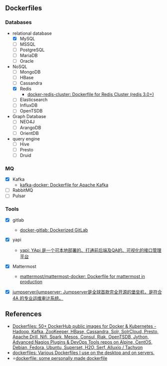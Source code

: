 ## Dockerfiles

### Databases
* relational database
  - [x] MySQL
  - [ ] MSSQL
  - [ ] PostgreSQL
  - [ ] MariaDB
  - [ ] Oracle
  
* NoSQL
  - [ ] MongoDB
  - [ ] HBase
  - [ ] Cassandra	
  - [x] Redis
    - [docker-redis-cluster: Dockerfile for Redis Cluster (redis 3.0+)](https://github.com/Grokzen/docker-redis-cluster)
  - [ ] Elasticsearch
  - [ ] InfluxDB
  - [ ] OpenTSDB

* Graph Database
  - [ ] NEO4J
  - [ ] ArangoDB
  - [ ] OrientDB

* query engine
  - [ ] Hive
  - [ ] Presto
  - [ ] Druid

### MQ
- [x] Kafka
  - [kafka-docker: Dockerfile for Apache Kafka](https://github.com/wurstmeister/kafka-docker)
- [ ] RabbitMQ
- [ ] Pulsar

### Tools
- [x] gitlab
  - [docker-gitlab: Dockerized GitLab](https://github.com/sameersbn/docker-gitlab)
- [x] yapi
  - [yapi: YApi 是一个可本地部署的、打通前后端及QA的、可视化的接口管理平台](https://github.com/YMFE/yapi)
- [x] Mattermost
  - [mattermost/mattermost-docker: Dockerfile for mattermost in production](https://github.com/mattermost/mattermost-docker)
- [x] [jumpserver/jumpserver: Jumpserver是全球首款完全开源的堡垒机，是符合 4A 的专业运维审计系统。](https://github.com/jumpserver/jumpserver)


## References
* [Dockerfiles: 50+ DockerHub public images for Docker & Kubernetes - Hadoop, Kafka, ZooKeeper, HBase, Cassandra, Solr, SolrCloud, Presto, Apache Drill, Nifi, Spark, Mesos, Consul, Riak, OpenTSDB, Jython, Advanced Nagios Plugins & DevOps Tools repos on Alpine, CentOS, Debian, Fedora, Ubuntu, Superset, H2O, Serf, Alluxio / Tachyon](https://github.com/HariSekhon/Dockerfiles)
* [dockerfiles: Various Dockerfiles I use on the desktop and on servers.](https://github.com/jessfraz/dockerfiles)
* :star:[dockerfile: some personally made dockerfile](https://github.com/mritd/dockerfile)
